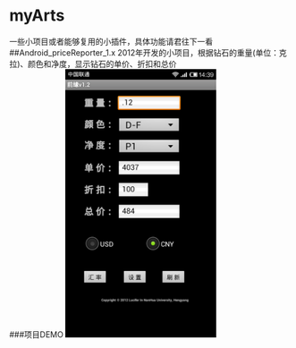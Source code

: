 # myArts
一些小项目或者能够复用的小插件，具体功能请君往下一看
##Android_priceReporter_1.x
2012年开发的小项目，根据钻石的重量(单位：克拉)、颜色和净度，显示钻石的单价、折扣和总价  
###项目DEMO
<img src="images/priceReporter_v1_2.png" width="270"/>